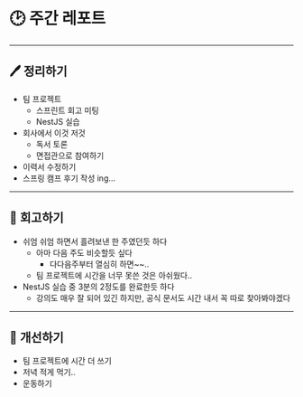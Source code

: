 # 🕑 주간 레포트

---

## 🖊 정리하기

- 팀 프로젝트
  - 스프린트 회고 미팅
  - NestJS 실습
- 회사에서 이것 저것
  - 독서 토론
  - 면접관으로 참여하기
- 이력서 수정하기
- 스프링 캠프 후기 작성 ing…

---

## 💭 회고하기

- 쉬엄 쉬엄 하면서 흘려보낸 한 주였던듯 하다
  - 아마 다음 주도 비슷할듯 싶다
    - 다다음주부터 열심히 하면~~..
  - 팀 프로젝트에 시간을 너무 못쓴 것은 아쉬웠다..
- NestJS 실습 중 3분의 2정도를 완료한듯 하다
  - 강의도 매우 잘 되어 있긴 하지만, 공식 문서도 시간 내서 꼭 따로 찾아봐야겠다

---

## 🥊 개선하기

- 팀 프로젝트에 시간 더 쓰기
- 저녁 적게 먹기..
- 운동하기
